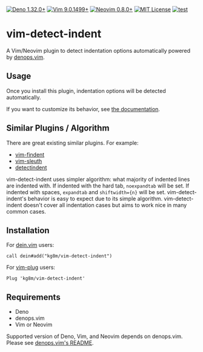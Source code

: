 [![Deno 1.32.0+](https://img.shields.io/badge/Deno-Support%201.32.0-yellowgreen.svg?logo=deno)](https://github.com/denoland/deno/tree/v1.32.0)
[![Vim 9.0.1499+](https://img.shields.io/badge/Vim-Support%209.0.1499%2B-yellowgreen.svg?logo=vim)](https://github.com/vim/vim/tree/v9.0.1499)
[![Neovim 0.8.0+](https://img.shields.io/badge/Neovim-Support%200.8.0-yellowgreen.svg?logo=neovim&logoColor=white)](https://github.com/neovim/neovim/tree/v0.8.0)
[![MIT License](https://img.shields.io/badge/license-MIT-blue.svg)](LICENSE)
[![test](https://github.com/kg8m/vim-detect-indent/actions/workflows/checks.yml/badge.svg)](https://github.com/kg8m/vim-detect-indent/actions/workflows/checks.yml)

# vim-detect-indent

A Vim/Neovim plugin to detect indentation options automatically powered by
[denops.vim](https://github.com/vim-denops/denops.vim).

## Usage

Once you install this plugin, indentation options will be detected
automatically.

If you want to customize its behavior, see
[the documentation](doc/vim-detect-indent.txt).

## Similar Plugins / Algorithm

There are great existing similar plugins. For example:

- [vim-findent](https://github.com/lambdalisue/vim-findent)
- [vim-sleuth](https://github.com/tpope/vim-sleuth)
- [detectindent](https://github.com/ciaranm/detectindent)

vim-detect-indent uses simpler algorithm: what majority of indented lines are
indented with. If indented with the hard tab, `noexpandtab` will be set. If
indented with spaces, `expandtab` and `shiftwidth={n}` will be set.
vim-detect-indent's behavior is easy to expect due to its simple algorithm.
vim-detect-indent doesn't cover all indentation cases but aims to work nice in
many common cases.

## Installation

For [dein.vim](https://github.com/Shougo/dein.vim) users:

```vim
call dein#add("kg8m/vim-detect-indent")
```

For [vim-plug](https://github.com/junegunn/vim-plug) users:

```vim
Plug 'kg8m/vim-detect-indent'
```

## Requirements

- Deno
- denops.vim
- Vim or Neovim

Supported version of Deno, Vim, and Neovim depends on denops.vim. Please see
[denops.vim's README](https://github.com/vim-denops/denops.vim#readme).
